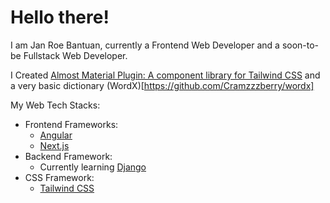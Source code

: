 # Hello there!

I am Jan Roe Bantuan, currently a Frontend Web Developer and a soon-to-be Fullstack Web Developer.

I Created [Almost Material Plugin: A component library for Tailwind CSS](https://github.com/Cramzzzberry/almost-material-plugin) and a very basic dictionary (WordX)[https://github.com/Cramzzzberry/wordx]

My Web Tech Stacks:
- Frontend Frameworks:
    - [Angular](https://angular.io/)
    - [Next.js](https://nextjs.org/)
- Backend Framework:
    - Currently learning [Django](https://www.djangoproject.com/)
- CSS Framework:
    - [Tailwind CSS](https://tailwindcss.com/)
